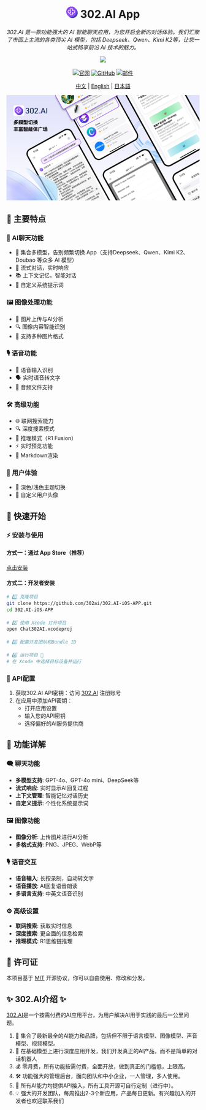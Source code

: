 <h1 align="center">
<img src='./docs/icon.svg' width='30'>
<span>
    302.AI App
</span>
</h1>
 
<p align="center">
<em>302.AI 是一款功能强大的 AI 智能聊天应用，为您开启全新的对话体验。我们汇聚了市面上主流的各类顶尖 AI 模型，包括 Deepseek、Qwen、Kimi K2等，让您一站式畅享前沿 AI 技术的魅力。</em>
</p>

<p align="center"><a href="https://apps.apple.com/us/app/302-ai/id6744959746" target="blank"><img src="https://file.302.ai/gpt/imgs/20250718/compressed_54de538f74f24551ba4004f65756ddfb.jpeg" /></a></p >

<div align="center">

[![官网](https://img.shields.io/badge/官网-302.ai-blue.svg)](https://302.ai)
[![GitHub](https://img.shields.io/badge/GitHub-302.AI--iOS--APP-black.svg)](https://github.com/302ai/302.AI-iOS-APP)
[![邮件](https://img.shields.io/badge/邮件-support@302.ai-red.svg)](mailto:support@302.ai)

</div>

<p align="center"><a href="README_zh.md">中文</a> | <a href="README.md">English</a> | <a href="README_ja.md">日本語</a></p>

![](docs/302.AI-iOS-APP-cn.png)

## 🌟 主要特点

### 💬 AI聊天功能
- 🤖 集合多模型，告别频繁切换 App（支持Deepseek、Qwen、Kimi K2、Doubao 等众多 AI 模型）
- 🔄 流式对话，实时响应
- 📚 上下文记忆，智能对话
- 🎯 自定义系统提示词

### 🖼️ 图像处理功能
- 📸 图片上传与AI分析
- 🔍 图像内容智能识别
- 📱 支持多种图片格式

### 🎙️ 语音功能
- 🎤 语音输入识别
- 🗣️ 实时语音转文字
- 🎵 音频文件支持

### 🛠️ 高级功能
- 🌐 联网搜索能力
- 🔍 深度搜索模式
- 🧠 推理模式（R1 Fusion）
- ⚡ 实时预览功能
- 📝 Markdown渲染

### 🎨 用户体验
- 🌙 深色/浅色主题切换
- 👤 自定义用户头像


## 🚀 快速开始

### ⚡ 安装与使用

#### 方式一：通过 App Store（推荐）

[点击安装](https://apps.apple.com/us/app/302-ai/id6744959746)

#### 方式二：开发者安装
```bash
# 1️⃣ 克隆项目
git clone https://github.com/302ai/302.AI-iOS-APP.git
cd 302.AI-iOS-APP

# 2️⃣ 使用 Xcode 打开项目
open Chat302AI.xcodeproj

# 3️⃣ 配置开发团队和Bundle ID

# 4️⃣ 运行项目 🎉
# 在 Xcode 中选择目标设备并运行
```

### 🔑 API配置

1. 获取302.AI API密钥：访问 [302.AI](https://302.ai) 注册账号
2. 在应用中添加API密钥：
   - 打开应用设置
   - 输入您的API密钥
   - 选择偏好的AI服务提供商

## 📱 功能详解

### 🗨️ 聊天功能

- **多模型支持**: GPT-4o、GPT-4o mini、DeepSeek等
- **流式响应**: 实时显示AI回复过程
- **上下文管理**: 智能记忆对话历史
- **自定义提示**: 个性化系统提示词

### 🖼️ 图像功能

- **图像分析**: 上传图片进行AI分析
- **多格式支持**: PNG、JPEG、WebP等

### 🎙️ 语音交互

- **语音输入**: 长按录制，自动转文字
- **语音播放**: AI回复语音朗读
- **多语言支持**: 中英文语音识别

### ⚙️ 高级设置

- **联网搜索**: 获取实时信息
- **深度搜索**: 更全面的信息检索
- **推理模式**: R1思维链推理

## 📄 许可证

本项目基于 [MIT](LICENSE) 开源协议，你可以自由使用、修改和分发。

## ✨ 302.AI介绍 ✨
[302.AI](https://302.ai)是一个按需付费的AI应用平台，为用户解决AI用于实践的最后一公里问题。
1. 🧠 集合了最新最全的AI能力和品牌，包括但不限于语言模型、图像模型、声音模型、视频模型。
2. 🚀 在基础模型上进行深度应用开发，我们开发真正的AI产品，而不是简单的对话机器人
3. 💰 零月费，所有功能按需付费，全面开放，做到真正的门槛低，上限高。
4. 🛠 功能强大的管理后台，面向团队和中小企业，一人管理，多人使用。
5. 🔗 所有AI能力均提供API接入，所有工具开源可自行定制（进行中）。
6. 💡 强大的开发团队，每周推出2-3个新应用，产品每日更新。有兴趣加入的开发者也欢迎联系我们
